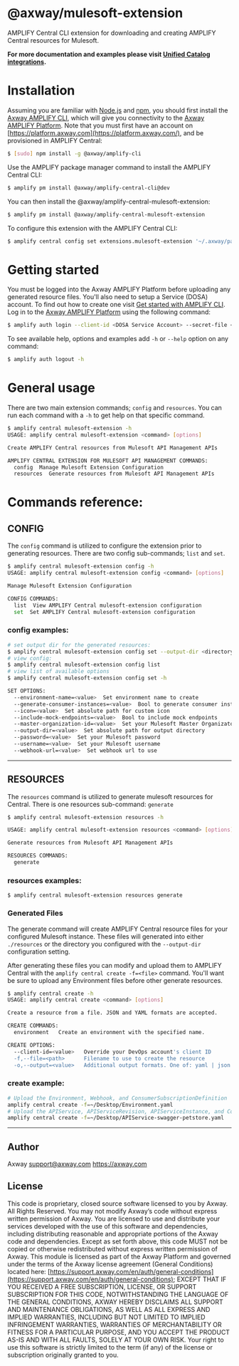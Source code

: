 # @axway/mulesoft-extension

AMPLIFY Central CLI extension for downloading and creating AMPLIFY Central resources for Mulesoft.

**For more documentation and examples please visit [Unified Catalog integrations](https://github.com/Axway/unified-catalog-integrations).**

# Installation

Assuming you are familiar with [Node.js](https://nodejs.org) and [npm](https://npmjs.com), you should first install the [Axway AMPLIFY CLI](https://www.npmjs.com/package/@axway/amplify-cli), which will give you connectivity to the [Axway AMPLIFY Platform](https://www.axway.com/en/products/amplify). Note that you must first have an account on [https://platform.axway.com](https://platform.axway.com/), and be provisioned in AMPLIFY Central:

```bash
$ [sudo] npm install -g @axway/amplify-cli
```

Use the AMPLIFY package manager command to install the AMPLIFY Central CLI:

```bash
$ amplify pm install @axway/amplify-central-cli@dev
```

You can then install the @axway/amplify-central-mulesoft-extension:

```bash
$ amplify pm install @axway/amplify-central-mulesoft-extension
```

To configure this extension with the AMPLIFY Central CLI:

```bash
$ amplify central config set extensions.mulesoft-extension '~/.axway/packages/@axway/amplify-central-mulesoft-extension'
```

# Getting started

You must be logged into the Axway AMPLIFY Platform before uploading any generated resource files. You'll also need to setup a Service (DOSA) account. To find out how to create one visit [Get started with AMPLIFY CLI](https://docs.axway.com/bundle/axway-open-docs/page/docs/central/cli_getstarted/index.html). Log in to the [Axway AMPLIFY Platform](https://www.axway.com/en/products/amplify) using the following command:

```bash
$ amplify auth login --client-id <DOSA Service Account> --secret-file <Private Key>
```

To see available help, options and examples add `-h` or `--help` option on any command:

```bash
$ amplify auth logout -h
```

# General usage

There are two main extension commands; `config` and `resources`. You can run each command with a `-h` to get help on that specific command.

```bash
$ amplify central mulesoft-extension -h
USAGE: amplify central mulesoft-extension <command> [options]

Create AMPLIFY Central resources from Mulesoft API Management APIs

AMPLIFY CENTRAL EXTENSION FOR MULESOFT API MANAGEMENT COMMANDS:
  config  Manage Mulesoft Extension Configuration
  resources  Generate resources from Mulesoft API Management APIs
```

# Commands reference:

## CONFIG

The `config` command is utilized to configure the extension prior to generating resources. There are two config sub-commands; `list` and `set`.

```bash
$ amplify central mulesoft-extension config -h
USAGE: amplify central mulesoft-extension config <command> [options]

Manage Mulesoft Extension Configuration

CONFIG COMMANDS:
  list  View AMPLIFY Central mulesoft-extension configuration
  set  Set AMPLIFY Central mulesoft-extension configuration
```

### config examples:

```bash
# set output dir for the generated resources:
$ amplify central mulesoft-extension config set --output-dir <directory>
# view config:
$ amplify central mulesoft-extension config list
# view list of available options
$ amplify central mulesoft-extension config set -h

SET OPTIONS:
  --environment-name=<value>  Set environment name to create
  --generate-consumer-instances=<value>  Bool to generate consumer instances
  --icon=<value>  Set absolute path for custom icon
  --include-mock-endpoints=<value>  Bool to include mock endpoints
  --master-organization-id=<value>  Set your Mulesoft Master Organizatoin Id
  --output-dir=<value>  Set absolute path for output directory
  --password=<value>  Set your Mulesoft password
  --username=<value>  Set your Mulesoft username
  --webhook-url=<value>  Set webhook url to use
```

---

## RESOURCES

The `resources` command is utilized to generate mulesoft resources for Central. There is one resources sub-command: `generate`

```bash
$ amplify central mulesoft-extension resources -h

USAGE: amplify central mulesoft-extension resources <command> [options]

Generate resources from Mulesoft API Management APIs

RESOURCES COMMANDS:
  generate
```

### resources examples:

```
$ amplify central mulesoft-extension resources generate
```

### Generated Files

The generate command will create AMPLIFY Central resource files for your configured Mulesoft instance. These files will generated into either `./resources` or the directory you configured with the `--output-dir` configuration setting.

After generating these files you can modify and upload them to AMPLIFY Central with the `amplify central create -f=<file>` command. You'll want be sure to upload any Environment files before other generate resources.

```bash
$ amplify central create -h
USAGE: amplify central create <command> [options]

Create a resource from a file. JSON and YAML formats are accepted.

CREATE COMMANDS:
  environment   Create an environment with the specified name.

CREATE OPTIONS:
  --client-id=<value>   Override your DevOps account's client ID
  -f,--file=<path>      Filename to use to create the resource
  -o,--output=<value>   Additional output formats. One of: yaml | json
```

### create example:

```bash
# Upload the Environment, Webhook, and ConsumerSubscriptionDefinition
amplify central create -f=~/Desktop/Environment.yaml
# Upload the APIService, APIServiceRevision, APIServiceInstance, and ConsumerInstance
amplify central create -f=~/Desktop/APIService-swagger-petstore.yaml
```

---

## Author

Axway <support@axway.com> https://axway.com

## License

This code is proprietary, closed source software licensed to you by Axway. All Rights Reserved. You may not modify Axway’s code without express written permission of Axway. You are licensed to use and distribute your services developed with the use of this software and dependencies, including distributing reasonable and appropriate portions of the Axway code and dependencies. Except as set forth above, this code MUST not be copied or otherwise redistributed without express written permission of Axway. This module is licensed as part of the Axway Platform and governed under the terms of the Axway license agreement (General Conditions) located here: [https://support.axway.com/en/auth/general-conditions](https://support.axway.com/en/auth/general-conditions); EXCEPT THAT IF YOU RECEIVED A FREE SUBSCRIPTION, LICENSE, OR SUPPORT SUBSCRIPTION FOR THIS CODE, NOTWITHSTANDING THE LANGUAGE OF THE GENERAL CONDITIONS, AXWAY HEREBY DISCLAIMS ALL SUPPORT AND MAINTENANCE OBLIGATIONS, AS WELL AS ALL EXPRESS AND IMPLIED WARRANTIES, INCLUDING BUT NOT LIMITED TO IMPLIED INFRINGEMENT WARRANTIES, WARRANTIES OF MERCHANTABILITY OR FITNESS FOR A PARTICULAR PURPOSE, AND YOU ACCEPT THE PRODUCT AS-IS AND WITH ALL FAULTS, SOLELY AT YOUR OWN RISK. Your right to use this software is strictly limited to the term (if any) of the license or subscription originally granted to you.
